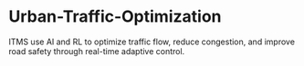 # Urban-Traffic-Optimization
ITMS use AI and RL to optimize traffic flow, reduce congestion, and improve road safety through real-time adaptive control.
